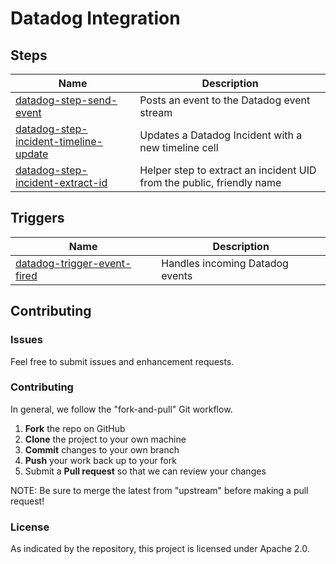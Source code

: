 # Datadog Integration

## Steps

| Name | Description |
|------|-------------|
| [datadog-step-send-event](/steps/send-event) | Posts an event to the Datadog event stream |
| [datadog-step-incident-timeline-update](/steps/incident-timeline-update) | Updates a Datadog Incident with a new timeline cell |
| [datadog-step-incident-extract-id](/steps/incident-extract-id) | Helper step to extract an incident UID from the public, friendly name |

## Triggers

| Name | Description |
|------|-------------|
| [datadog-trigger-event-fired](/triggers/datadog-trigger-event-fired) | Handles incoming Datadog events |


## Contributing

### Issues

Feel free to submit issues and enhancement requests.

### Contributing

In general, we follow the "fork-and-pull" Git workflow.

 1. **Fork** the repo on GitHub
 2. **Clone** the project to your own machine
 3. **Commit** changes to your own branch
 4. **Push** your work back up to your fork
 5. Submit a **Pull request** so that we can review your changes

NOTE: Be sure to merge the latest from "upstream" before making a pull request!

### License

As indicated by the repository, this project is licensed under Apache 2.0.
